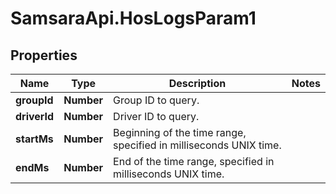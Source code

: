# SamsaraApi.HosLogsParam1

## Properties
Name | Type | Description | Notes
------------ | ------------- | ------------- | -------------
**groupId** | **Number** | Group ID to query. | 
**driverId** | **Number** | Driver ID to query. | 
**startMs** | **Number** | Beginning of the time range, specified in milliseconds UNIX time. | 
**endMs** | **Number** | End of the time range, specified in milliseconds UNIX time. | 


